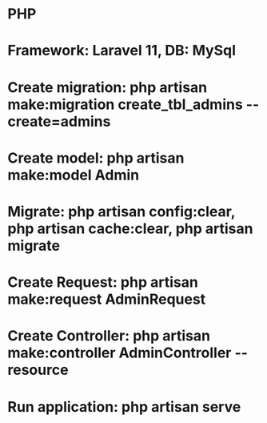 # PHP
# Framework: Laravel 11, DB: MySql

# Create migration: php artisan make:migration create_tbl_admins --create=admins
# Create model: php artisan make:model Admin
# Migrate: php artisan config:clear, php artisan cache:clear, php artisan migrate
# Create Request: php artisan make:request AdminRequest
# Create Controller: php artisan make:controller AdminController --resource
# Run application: php artisan serve
